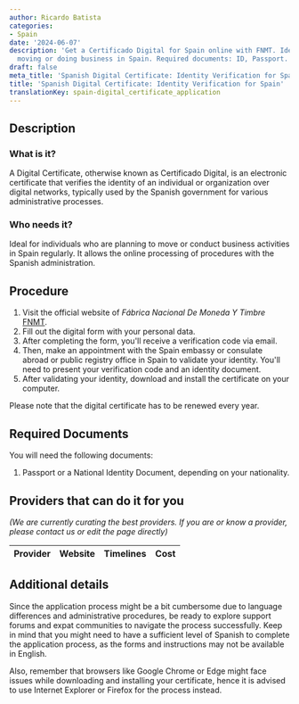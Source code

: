 ```yaml
---
author: Ricardo Batista
categories:
- Spain
date: '2024-06-07'
description: 'Get a Certificado Digital for Spain online with FNMT. Ideal for those
  moving or doing business in Spain. Required documents: ID, Passport. Renew yearly.'
draft: false
meta_title: 'Spanish Digital Certificate: Identity Verification for Spain'
title: 'Spanish Digital Certificate: Identity Verification for Spain'
translationKey: spain-digital_certificate_application
---
```



## Description

### What is it?
A Digital Certificate, otherwise known as Certificado Digital, is an electronic certificate that verifies the identity of an individual or organization over digital networks, typically used by the Spanish government for various administrative processes. 

### Who needs it?
Ideal for individuals who are planning to move or conduct business activities in Spain regularly. It allows the online processing of procedures with the Spanish administration.

## Procedure

1. Visit the official website of _Fábrica Nacional De Moneda Y Timbre_ [FNMT](https://www.sede.fnmt.gob.es/en/certificados/persona-fisica). 
2. Fill out the digital form with your personal data.
3. After completing the form, you'll receive a verification code via email.
4. Then, make an appointment with the Spain embassy or consulate abroad or public registry office in Spain to validate your identity. You'll need to present your verification code and an identity document.
5. After validating your identity, download and install the certificate on your computer.

Please note that the digital certificate has to be renewed every year.

## Required Documents

You will need the following documents:

1. Passport or a National Identity Document, depending on your nationality.

## Providers that can do it for you

_(We are currently curating the best providers. If you are or know a provider, please contact us or edit the page directly)_

| Provider        |     Website     |     Timelines    |       Cost      |
| --------------- | --------------- |  :-------------: | :-------------: |

## Additional details

Since the application process might be a bit cumbersome due to language differences and administrative procedures, be ready to explore support forums and expat communities to navigate the process successfully. Keep in mind that you might need to have a sufficient level of Spanish to complete the application process, as the forms and instructions may not be available in English. 

Also, remember that browsers like Google Chrome or Edge might face issues while downloading and installing your certificate, hence it is advised to use Internet Explorer or Firefox for the process instead.